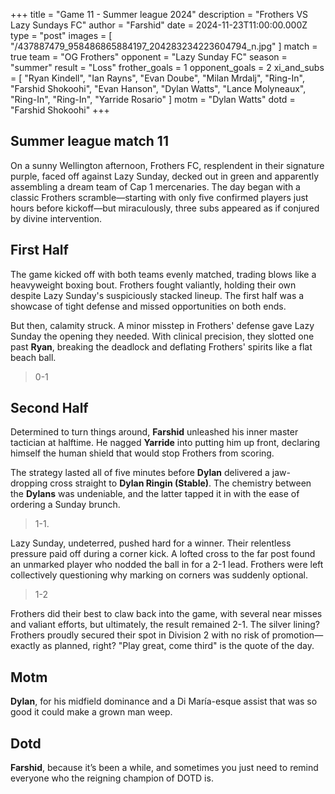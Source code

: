 +++
title = "Game 11 - Summer league 2024"
description = "Frothers VS Lazy Sundays FC"
author = "Farshid"
date = 2024-11-23T11:00:00.000Z
type = "post"
images = [ "/437887479_958486865884197_204283234223604794_n.jpg" ]
match = true
team = "OG Frothers"
opponent = "Lazy Sunday FC"
season = "summer"
result = "Loss"
frother_goals = 1
opponent_goals = 2
xi_and_subs = [
  "Ryan Kindell",
  "Ian Rayns",
  "Evan Doube",
  "Milan Mrdalj",
 "Ring-In",
  "Farshid Shokoohi",
  "Evan Hanson",
  "Dylan Watts",
  "Lance Molyneaux",
 "Ring-In",
 "Ring-In",
  "Yarride Rosario"
]
motm = "Dylan Watts"
dotd = "Farshid Shokoohi"
+++

## Summer league match 11

On a sunny Wellington afternoon, Frothers FC, resplendent in their signature purple, faced off against Lazy Sunday, decked out in green and apparently assembling a dream team of Cap 1 mercenaries. The day began with a classic Frothers scramble—starting with only five confirmed
players just hours before kickoff—but miraculously, three subs appeared as if conjured by divine intervention.

## First Half

The game kicked off with both teams evenly matched, trading blows like a heavyweight boxing bout. Frothers fought valiantly, holding their own despite Lazy Sunday's suspiciously stacked lineup. The first half was a showcase of tight defense and missed opportunities on both ends.

But then, calamity struck. A minor misstep in Frothers' defense gave Lazy Sunday the opening they needed. With clinical precision, they slotted one past **Ryan**, breaking the deadlock and deflating Frothers' spirits like a flat beach ball.

> 0-1

## Second Half

Determined to turn things around, **Farshid** unleashed his inner master tactician at halftime. He nagged **Yarride** into putting him up front, declaring himself the human shield that would stop Frothers from scoring.

The strategy lasted all of five minutes before **Dylan** delivered a jaw-dropping cross straight to **Dylan Ringin (Stable)**. The chemistry between the **Dylans** was undeniable, and the latter tapped it in with the ease of ordering a Sunday brunch.

> 1-1.

Lazy Sunday, undeterred, pushed hard for a winner. Their relentless pressure paid off during a corner kick. A lofted cross to the far post found an unmarked player who nodded the ball in for a 2-1 lead. Frothers were left collectively questioning why marking on corners was suddenly
optional.

> 1-2

Frothers did their best to claw back into the game, with several near misses and valiant efforts, but ultimately, the result remained 2-1. The silver lining? Frothers proudly secured their spot in Division 2 with no risk of promotion—exactly as planned, right? "Play great, come third" is the quote of the day.

## Motm

**Dylan**, for his midfield dominance and a Di María-esque assist that was so good it could make a grown man weep.

## Dotd

**Farshid**, because it’s been a while, and sometimes you just need to remind everyone who the reigning champion of DOTD is.
